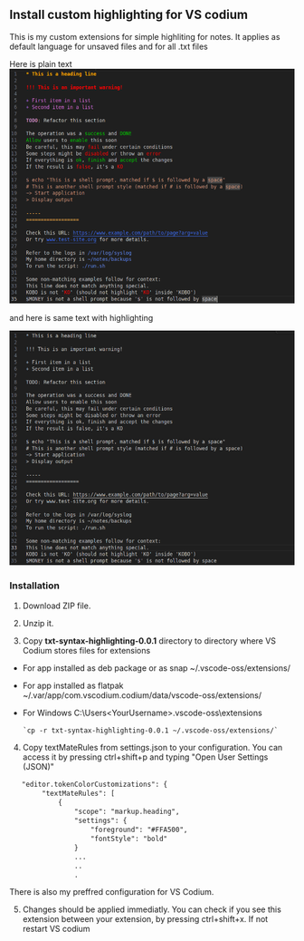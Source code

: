 ## Install custom highlighting for VS codium

This is my custom extensions for simple highliting for notes. It applies as default language for unsaved files and for all .txt files 

Here is plain text
![Demo screenshot](media/Text_with_highlighting.png)

and here is same text with highlighting

![Demo screenshot](media/Text_without_highlighting.png)

### Installation

1. Download ZIP file. 

2. Unzip it. 

3. Copy **txt-syntax-highlighting-0.0.1** directory to directory where VS Codium stores files for extensions

  - For app installed as deb package or as snap
    ~/.vscode-oss/extensions/

  - For app installed as flatpak
    ~/.var/app/com.vscodium.codium/data/vscode-oss/extensions/

  - For Windows
    C:\Users\<YourUsername>\.vscode-oss\extensions


        `cp -r txt-syntax-highlighting-0.0.1 ~/.vscode-oss/extensions/`

4. Copy textMateRules from settings.json to your configuration. You can access it by pressing ctrl+shift+p and typing "Open User Settings (JSON)"

````
   "editor.tokenColorCustomizations": {
        "textMateRules": [
            {
                "scope": "markup.heading",
                "settings": {
                    "foreground": "#FFA500",
                    "fontStyle": "bold"
                }
                ...
                ..
                .
````

  There is also my preffred configuration for VS Codium.

5. Changes should be applied immediatly. You can check if you see this extension between your extension, by pressing ctrl+shift+x. If not restart VS codium

